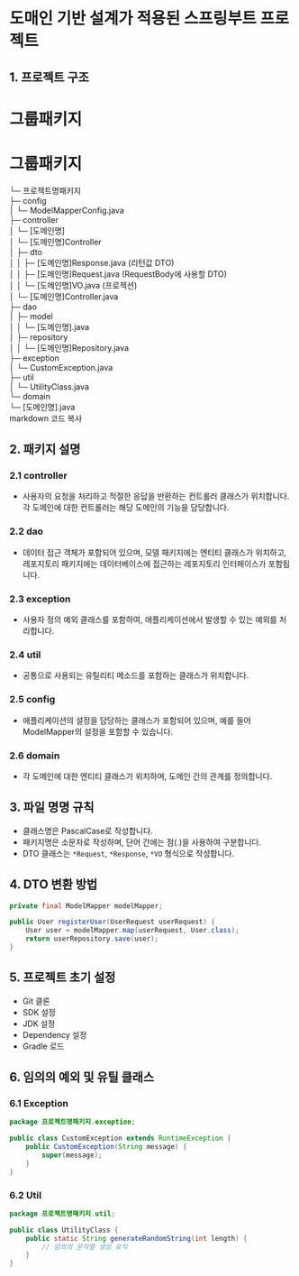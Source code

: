 # 도매인 기반 설계가 적용된 스프링부트 프로젝트

## 1. 프로젝트 구조

# 그룹패키지

# 그룹패키지

└─ 프로젝트명패키지  
    ├─ config  
    │   └─ ModelMapperConfig.java  
    ├─ controller  
    │   └─ [도메인명]  
    │       └─ [도메인명]Controller  
    │           ├─ dto  
    │           │   ├─ [도메인명]Response.java (리턴값 DTO)  
    │           │   ├─ [도메인명]Request.java (RequestBody에 사용할 DTO)  
    │           │   └─ [도메인명]VO.java (프로젝션)  
    │           └─ [도메인명]Controller.java  
    ├─ dao  
    │   ├─ model  
    │   │   └─ [도메인명].java  
    │   ├─ repository  
    │   │   └─ [도메인명]Repository.java  
    ├─ exception  
    │   └─ CustomException.java  
    ├─ util  
    │   └─ UtilityClass.java  
    └─ domain  
        └─ [도메인명].java  
markdown
코드 복사

## 2. 패키지 설명

### 2.1 controller
- 사용자의 요청을 처리하고 적절한 응답을 반환하는 컨트롤러 클래스가 위치합니다. 각 도메인에 대한 컨트롤러는 해당 도메인의 기능을 담당합니다.

### 2.2 dao
- 데이터 접근 객체가 포함되어 있으며, 모델 패키지에는 엔티티 클래스가 위치하고, 레포지토리 패키지에는 데이터베이스에 접근하는 레포지토리 인터페이스가 포함됩니다.

### 2.3 exception
- 사용자 정의 예외 클래스를 포함하여, 애플리케이션에서 발생할 수 있는 예외를 처리합니다.
  
### 2.4 util
- 공통으로 사용되는 유틸리티 메소드를 포함하는 클래스가 위치합니다.

### 2.5 config
- 애플리케이션의 설정을 담당하는 클래스가 포함되어 있으며, 예를 들어 ModelMapper의 설정을 포함할 수 있습니다.

### 2.6 domain
- 각 도메인에 대한 엔티티 클래스가 위치하며, 도메인 간의 관계를 정의합니다.

## 3. 파일 명명 규칙

- 클래스명은 PascalCase로 작성합니다.
- 패키지명은 소문자로 작성하며, 단어 간에는 점(.)을 사용하여 구분합니다.
- DTO 클래스는 `*Request`, `*Response`, `*VO` 형식으로 작성합니다.

## 4. DTO 변환 방법

```java
private final ModelMapper modelMapper;

public User registerUser(UserRequest userRequest) {
    User user = modelMapper.map(userRequest, User.class);
    return userRepository.save(user);
}
```

## 5. 프로젝트 초기 설정

- Git 클론
- SDK 설정
- JDK 설정
- Dependency 설정
- Gradle 로드

## 6. 임의의 예외 및 유틸 클래스

### 6.1 Exception

```java
package 프로젝트명패키지.exception;

public class CustomException extends RuntimeException {
    public CustomException(String message) {
        super(message);
    }
}
```
### 6.2 Util
```java
package 프로젝트명패키지.util;

public class UtilityClass {
    public static String generateRandomString(int length) {
        // 임의의 문자열 생성 로직
    }
}
```
